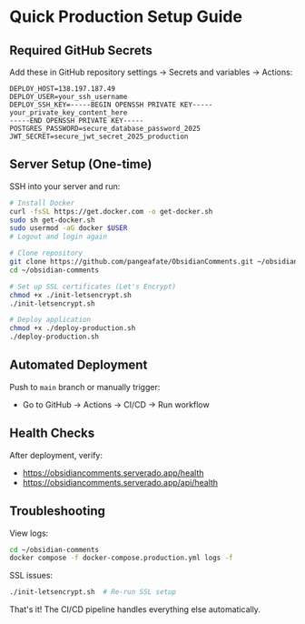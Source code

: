 # Quick Production Setup Guide

## Required GitHub Secrets

Add these in GitHub repository settings → Secrets and variables → Actions:

```
DEPLOY_HOST=138.197.187.49
DEPLOY_USER=your_ssh_username
DEPLOY_SSH_KEY=-----BEGIN OPENSSH PRIVATE KEY-----
your_private_key_content_here
-----END OPENSSH PRIVATE KEY-----
POSTGRES_PASSWORD=secure_database_password_2025
JWT_SECRET=secure_jwt_secret_2025_production
```

## Server Setup (One-time)

SSH into your server and run:

```bash
# Install Docker
curl -fsSL https://get.docker.com -o get-docker.sh
sudo sh get-docker.sh
sudo usermod -aG docker $USER
# Logout and login again

# Clone repository
git clone https://github.com/pangeafate/ObsidianComments.git ~/obsidian-comments
cd ~/obsidian-comments

# Set up SSL certificates (Let's Encrypt)
chmod +x ./init-letsencrypt.sh
./init-letsencrypt.sh

# Deploy application
chmod +x ./deploy-production.sh
./deploy-production.sh
```

## Automated Deployment

Push to `main` branch or manually trigger:
- Go to GitHub → Actions → CI/CD → Run workflow

## Health Checks

After deployment, verify:
- https://obsidiancomments.serverado.app/health
- https://obsidiancomments.serverado.app/api/health

## Troubleshooting

View logs:
```bash
cd ~/obsidian-comments
docker compose -f docker-compose.production.yml logs -f
```

SSL issues:
```bash
./init-letsencrypt.sh  # Re-run SSL setup
```

That's it! The CI/CD pipeline handles everything else automatically.